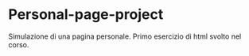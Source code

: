 # Personal-page-project
Simulazione di una pagina personale. Primo esercizio di html svolto nel corso.
